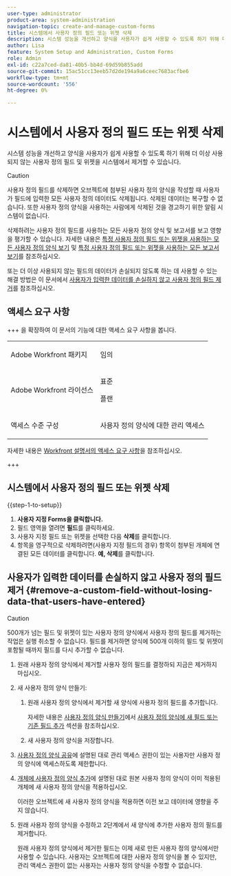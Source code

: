 ```yaml
---
user-type: administrator
product-area: system-administration
navigation-topic: create-and-manage-custom-forms
title: 시스템에서 사용자 정의 필드 또는 위젯 삭제
description: 시스템 성능을 개선하고 양식을 사용자가 쉽게 사용할 수 있도록 하기 위해 더 이상 사용되지 않는 사용자 정의 필드 및 위젯을 시스템에서 제거할 수 있습니다.
author: Lisa
feature: System Setup and Administration, Custom Forms
role: Admin
exl-id: c22a7ced-da81-40b5-bb4d-69d59b855add
source-git-commit: 15ac51cc13eeb57d2de194a9a6ceec7683acfbe6
workflow-type: tm+mt
source-wordcount: '556'
ht-degree: 0%

---
```


# 시스템에서 사용자 정의 필드 또는 위젯 삭제

시스템 성능을 개선하고 양식을 사용자가 쉽게 사용할 수 있도록 하기 위해 더 이상 사용되지 않는 사용자 정의 필드 및 위젯을 시스템에서 제거할 수 있습니다.

>[!CAUTION]
>
>사용자 정의 필드를 삭제하면 오브젝트에 첨부된 사용자 정의 양식을 작성할 때 사용자가 필드에 입력한 모든 사용자 정의 데이터도 삭제됩니다. 삭제된 데이터는 복구할 수 없습니다. 또한 사용자 정의 양식을 사용하는 사람에게 삭제된 것을 경고하기 위한 알림 시스템이 없습니다.
>
>삭제하려는 사용자 정의 필드를 사용하는 모든 사용자 정의 양식 및 보고서를 보고 영향을 평가할 수 있습니다. 자세한 내용은 [특정 사용자 정의 필드 또는 위젯을 사용하는 모든 사용자 정의 양식 보기](../../../administration-and-setup/customize-workfront/create-manage-custom-forms/view-all-custom-forms-that-use-a-particular-custom-field.md) 및 [특정 사용자 정의 필드 또는 위젯을 사용하는 모든 보고서 보기](../../../administration-and-setup/customize-workfront/create-manage-custom-forms/view-all-reports-that-use-a-particular-custom-field.md)를 참조하십시오.
>
>또는 더 이상 사용되지 않는 필드의 데이터가 손실되지 않도록 하는 데 사용할 수 있는 해결 방법은 이 문서에서 [사용자가 입력한 데이터를 손실하지 않고 사용자 정의 필드 제거](#remove-a-custom-field-without-losing-data-that-users-have-entered)를 참조하십시오.

## 액세스 요구 사항

+++ 을 확장하여 이 문서의 기능에 대한 액세스 요구 사항을 봅니다.

<table style="table-layout:auto"> 
 <col> 
 <col> 
 <tbody> 
  <tr> 
   <td>Adobe Workfront 패키지</td> 
   <td><p>임의</p></td> 
  </tr> 
  <tr> 
   <td>Adobe Workfront 라이선스</td> 
   <td><p>표준</p>
       <p>플랜</p></td>
  </tr> 
  <tr> 
   <td>액세스 수준 구성</td> 
   <td> <p>사용자 정의 양식에 대한 관리 액세스</p> </td> 
  </tr>  
 </tbody> 
</table>

자세한 내용은 [Workfront 설명서의 액세스 요구 사항](/help/quicksilver/administration-and-setup/add-users/access-levels-and-object-permissions/access-level-requirements-in-documentation.md)을 참조하십시오.

+++

## 시스템에서 사용자 정의 필드 또는 위젯 삭제

{{step-1-to-setup}}

1. **사용자 지정 Forms을 클릭합니다.**
1. 필드 영역을 열려면 **필드**&#x200B;를 클릭하세요.
1. 사용자 지정 필드 또는 위젯을 선택한 다음 **삭제**&#x200B;를 클릭합니다.
1. 항목을 영구적으로 삭제하려면(사용자 지정 필드의 경우) 항목이 첨부된 개체에 연결된 모든 데이터를 클릭합니다. **예, 삭제**&#x200B;를 클릭합니다.

## 사용자가 입력한 데이터를 손실하지 않고 사용자 정의 필드 제거 {#remove-a-custom-field-without-losing-data-that-users-have-entered}

>[!CAUTION]
>
>500개가 넘는 필드 및 위젯이 있는 사용자 정의 양식에서 사용자 정의 필드를 제거하는 작업은 실행 취소할 수 없습니다. 필드를 제거하면 양식에 500개 이하의 필드 및 위젯이 포함될 때까지 필드를 다시 추가할 수 없습니다.

1. 원래 사용자 정의 양식에서 제거할 사용자 정의 필드를 결정하되 지금은 제거하지 마십시오.
1. 새 사용자 정의 양식 만들기:

   1. 원래 사용자 정의 양식에서 제거할 새 양식에 사용자 정의 필드를 추가합니다.

      자세한 내용은 [사용자 정의 양식 만들기](/help/quicksilver/administration-and-setup/customize-workfront/create-manage-custom-forms/form-designer/design-a-form/design-a-form.md#add-new-or-existing-fields-to-your-custom-form)에서 [사용자 정의 양식에 새 필드 또는 기존 필드 추가](/help/quicksilver/administration-and-setup/customize-workfront/create-manage-custom-forms/form-designer/design-a-form/design-a-form.md) 섹션을 참조하십시오.

   1. 새 사용자 정의 양식을 저장합니다.

1. [사용자 정의 양식 공유](../../../administration-and-setup/customize-workfront/create-manage-custom-forms/share-access-to-a-custom-form.md)에 설명된 대로 관리 액세스 권한이 있는 사용자만 사용자 정의 양식에 액세스하도록 제한합니다.
1. [개체에 사용자 정의 양식 추가](../../../workfront-basics/work-with-custom-forms/add-a-custom-form-to-an-object.md)에 설명된 대로 원본 사용자 정의 양식이 이미 적용된 개체에 새 사용자 정의 양식을 적용하십시오.

   이러한 오브젝트에 새 사용자 정의 양식을 적용하면 이전 보고 데이터에 영향을 주지 않습니다.

1. 원래 사용자 정의 양식을 수정하고 2단계에서 새 양식에 추가한 사용자 정의 필드를 제거합니다.

   원래 사용자 정의 양식에서 제거한 필드는 이제 새로 만든 사용자 정의 양식에서만 사용할 수 있습니다. 사용자는 오브젝트에 대한 사용자 정의 양식을 볼 수 있지만, 관리 액세스 권한이 없는 사용자는 사용자 정의 양식을 수정할 수 없습니다.
